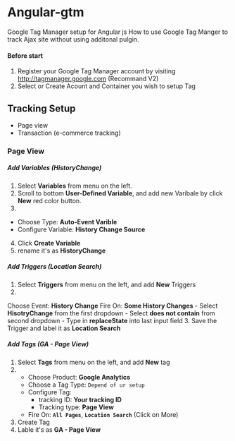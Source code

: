 # Angular-gtm
Google Tag Manager setup for Angular js
How to use Google Tag Manger to track Ajax site without using additonal pulgin.

#### Before start
1. Register your Google Tag Manager account by visiting http://tagmanager.google.com (Recommand V2)
2. Select or Create Acount and Container you wish to setup Tag

## Tracking Setup
- Page view
- Transaction (e-commerce tracking)

### Page View 
 
##### Add Variables (HistoryChange)
1. Select **Variables** from menu on the left.
2. Scroll to bottom **User-Defined Variable**, and add new Varibale by click **New** red color button.
3. 
  - Choose Type: **Auto-Event Varible**
  - Configure Variable: **History Change Source**
4. Click **Create Variable**
5. rename it's as **HistoryChange**

##### Add Triggers (Location Search)
1. Select **Triggers** from menu on the left, and add **New** Triggers
2. 
  Choose Event: **History Change**
  Fire On: **Some History Changes**
    - Select **HisotryChange** from the first dropdown
    - Select **does not contain** from second dropdown
    - Type in **replaceState** into last input field
3. Save the Trigger and label it as **Location Search**

##### Add Tags (GA - Page View)
1. Select **Tags** from menu on the left, and add **New** tag 
2.  - Choose Product: **Google Analytics**
    - Choose a Tag Type: `Depend of ur setup`
    - Configure Tag: 
      - tracking ID: **Your tracking ID**
      - Tracking type: **Page View**
    - Fire On: **`All Pages`**, **`Location Search`** (Click on More)
3. Create Tag
4. Lable it's as **GA - Page View**
  

